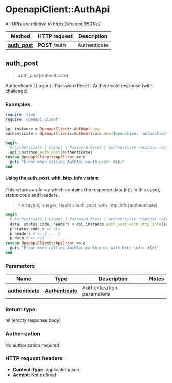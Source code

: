 # OpenapiClient::AuthApi

All URIs are relative to *https://cchost:9501/v2*

| Method | HTTP request | Description |
| ------ | ------------ | ----------- |
| [**auth_post**](AuthApi.md#auth_post) | **POST** /auth | Authenticate | Logout | Password Reset | Authenticate response (with challenge) |


## auth_post

> auth_post(authenticate)

Authenticate | Logout | Password Reset | Authenticate response (with challenge)

### Examples

```ruby
require 'time'
require 'openapi_client'

api_instance = OpenapiClient::AuthApi.new
authenticate = OpenapiClient::Authenticate.new({operation: 'authenticateWithPassword'}) # Authenticate | Authentication parameters

begin
  # Authenticate | Logout | Password Reset | Authenticate response (with challenge)
  api_instance.auth_post(authenticate)
rescue OpenapiClient::ApiError => e
  puts "Error when calling AuthApi->auth_post: #{e}"
end
```

#### Using the auth_post_with_http_info variant

This returns an Array which contains the response data (`nil` in this case), status code and headers.

> <Array(nil, Integer, Hash)> auth_post_with_http_info(authenticate)

```ruby
begin
  # Authenticate | Logout | Password Reset | Authenticate response (with challenge)
  data, status_code, headers = api_instance.auth_post_with_http_info(authenticate)
  p status_code # => 2xx
  p headers # => { ... }
  p data # => nil
rescue OpenapiClient::ApiError => e
  puts "Error when calling AuthApi->auth_post_with_http_info: #{e}"
end
```

### Parameters

| Name | Type | Description | Notes |
| ---- | ---- | ----------- | ----- |
| **authenticate** | [**Authenticate**](Authenticate.md) | Authentication parameters |  |

### Return type

nil (empty response body)

### Authorization

No authorization required

### HTTP request headers

- **Content-Type**: application/json
- **Accept**: Not defined

